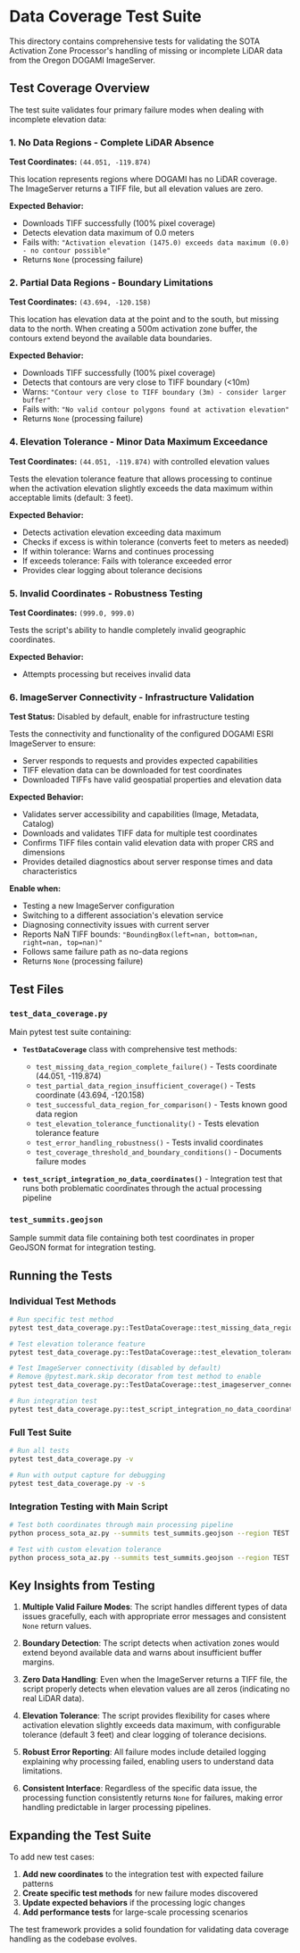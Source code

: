 # Data Coverage Test Suite

This directory contains comprehensive tests for validating the SOTA Activation Zone Processor's handling of missing or incomplete LiDAR data from the Oregon DOGAMI ImageServer.

## Test Coverage Overview

The test suite validates four primary failure modes when dealing with incomplete elevation data:

### 1. No Data Regions - Complete LiDAR Absence
**Test Coordinates:** `(44.051, -119.874)`

This location represents regions where DOGAMI has no LiDAR coverage. The ImageServer returns a TIFF file, but all elevation values are zero.

**Expected Behavior:**
- Downloads TIFF successfully (100% pixel coverage)
- Detects elevation data maximum of 0.0 meters
- Fails with: `"Activation elevation (1475.0) exceeds data maximum (0.0) - no contour possible"`
- Returns `None` (processing failure)

### 2. Partial Data Regions - Boundary Limitations
**Test Coordinates:** `(43.694, -120.158)`

This location has elevation data at the point and to the south, but missing data to the north. When creating a 500m activation zone buffer, the contours extend beyond the available data boundaries.

**Expected Behavior:**
- Downloads TIFF successfully (100% pixel coverage) 
- Detects that contours are very close to TIFF boundary (<10m)
- Warns: `"Contour very close to TIFF boundary (3m) - consider larger buffer"`
- Fails with: `"No valid contour polygons found at activation elevation"`
- Returns `None` (processing failure)

### 4. Elevation Tolerance - Minor Data Maximum Exceedance
**Test Coordinates:** `(44.051, -119.874)` with controlled elevation values

Tests the elevation tolerance feature that allows processing to continue when the activation elevation slightly exceeds the data maximum within acceptable limits (default: 3 feet).

**Expected Behavior:**
- Detects activation elevation exceeding data maximum
- Checks if excess is within tolerance (converts feet to meters as needed)
- If within tolerance: Warns and continues processing
- If exceeds tolerance: Fails with tolerance exceeded error
- Provides clear logging about tolerance decisions

### 5. Invalid Coordinates - Robustness Testing
**Test Coordinates:** `(999.0, 999.0)`

Tests the script's ability to handle completely invalid geographic coordinates.

**Expected Behavior:**
- Attempts processing but receives invalid data

### 6. ImageServer Connectivity - Infrastructure Validation
**Test Status:** Disabled by default, enable for infrastructure testing

Tests the connectivity and functionality of the configured DOGAMI ESRI ImageServer to ensure:
- Server responds to requests and provides expected capabilities
- TIFF elevation data can be downloaded for test coordinates  
- Downloaded TIFFs have valid geospatial properties and elevation data

**Expected Behavior:**
- Validates server accessibility and capabilities (Image, Metadata, Catalog)
- Downloads and validates TIFF data for multiple test coordinates
- Confirms TIFF files contain valid elevation data with proper CRS and dimensions
- Provides detailed diagnostics about server response times and data characteristics

**Enable when:**
- Testing a new ImageServer configuration
- Switching to a different association's elevation service
- Diagnosing connectivity issues with current server
- Reports NaN TIFF bounds: `"BoundingBox(left=nan, bottom=nan, right=nan, top=nan)"`
- Follows same failure path as no-data regions
- Returns `None` (processing failure)

## Test Files

### `test_data_coverage.py`
Main pytest test suite containing:

- **`TestDataCoverage`** class with comprehensive test methods:
  - `test_missing_data_region_complete_failure()` - Tests coordinate (44.051, -119.874)
  - `test_partial_data_region_insufficient_coverage()` - Tests coordinate (43.694, -120.158)  
  - `test_successful_data_region_for_comparison()` - Tests known good data region
  - `test_elevation_tolerance_functionality()` - Tests elevation tolerance feature
  - `test_error_handling_robustness()` - Tests invalid coordinates
  - `test_coverage_threshold_and_boundary_conditions()` - Documents failure modes

- **`test_script_integration_no_data_coordinates()`** - Integration test that runs both problematic coordinates through the actual processing pipeline

### `test_summits.geojson`
Sample summit data file containing both test coordinates in proper GeoJSON format for integration testing.

## Running the Tests

### Individual Test Methods
```bash
# Run specific test method
pytest test_data_coverage.py::TestDataCoverage::test_missing_data_region_complete_failure -v

# Test elevation tolerance feature
pytest test_data_coverage.py::TestDataCoverage::test_elevation_tolerance_functionality -v

# Test ImageServer connectivity (disabled by default)
# Remove @pytest.mark.skip decorator from test method to enable
pytest test_data_coverage.py::TestDataCoverage::test_imageserver_connectivity_and_functionality -v -s

# Run integration test
pytest test_data_coverage.py::test_script_integration_no_data_coordinates -v -s
```

### Full Test Suite
```bash
# Run all tests
pytest test_data_coverage.py -v

# Run with output capture for debugging
pytest test_data_coverage.py -v -s
```

### Integration Testing with Main Script
```bash
# Test both coordinates through main processing pipeline
python process_sota_az.py --summits test_summits.geojson --region TEST

# Test with custom elevation tolerance
python process_sota_az.py --summits test_summits.geojson --region TEST --elevation-tolerance 5.0
```

## Key Insights from Testing

1. **Multiple Valid Failure Modes**: The script handles different types of data issues gracefully, each with appropriate error messages and consistent `None` return values.

2. **Boundary Detection**: The script detects when activation zones would extend beyond available data and warns about insufficient buffer margins.

3. **Zero Data Handling**: Even when the ImageServer returns a TIFF file, the script properly detects when elevation values are all zeros (indicating no real LiDAR data).

4. **Elevation Tolerance**: The script provides flexibility for cases where activation elevation slightly exceeds data maximum, with configurable tolerance (default 3 feet) and clear logging of tolerance decisions.

5. **Robust Error Reporting**: All failure modes include detailed logging explaining why processing failed, enabling users to understand data limitations.

6. **Consistent Interface**: Regardless of the specific data issue, the processing function consistently returns `None` for failures, making error handling predictable in larger processing pipelines.

## Expanding the Test Suite

To add new test cases:

1. **Add new coordinates** to the integration test with expected failure patterns
2. **Create specific test methods** for new failure modes discovered
3. **Update expected behaviors** if the processing logic changes
4. **Add performance tests** for large-scale processing scenarios

The test framework provides a solid foundation for validating data coverage handling as the codebase evolves.
